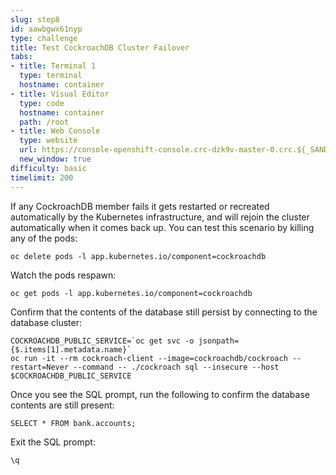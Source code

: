 ```yaml
---
slug: step8
id: aawbgwx61nyp
type: challenge
title: Test CockroachDB Cluster Failover
tabs:
- title: Terminal 1
  type: terminal
  hostname: container
- title: Visual Editor
  type: code
  hostname: container
  path: /root
- title: Web Console
  type: website
  url: https://console-openshift-console.crc-dzk9v-master-0.crc.${_SANDBOX_ID}.instruqt.io
  new_window: true
difficulty: basic
timelimit: 200
---
```

If any CockroachDB member fails it gets restarted or recreated automatically by the Kubernetes infrastructure, and will rejoin the cluster automatically when it comes back up. You can test this scenario by killing any of the pods:

```
oc delete pods -l app.kubernetes.io/component=cockroachdb
```

Watch the pods respawn:

```
oc get pods -l app.kubernetes.io/component=cockroachdb
```

Confirm that the contents of the database still persist by connecting to the database cluster:

```
COCKROACHDB_PUBLIC_SERVICE=`oc get svc -o jsonpath={$.items[1].metadata.name}`
oc run -it --rm cockroach-client --image=cockroachdb/cockroach --restart=Never --command -- ./cockroach sql --insecure --host $COCKROACHDB_PUBLIC_SERVICE
```

Once you see the SQL prompt, run the following to confirm the database contents are still present:

```
SELECT * FROM bank.accounts;
```

Exit the SQL prompt:
```
\q
```
